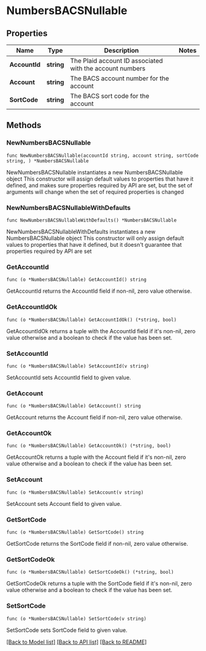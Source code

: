 # NumbersBACSNullable

## Properties

Name | Type | Description | Notes
------------ | ------------- | ------------- | -------------
**AccountId** | **string** | The Plaid account ID associated with the account numbers | 
**Account** | **string** | The BACS account number for the account | 
**SortCode** | **string** | The BACS sort code for the account | 

## Methods

### NewNumbersBACSNullable

`func NewNumbersBACSNullable(accountId string, account string, sortCode string, ) *NumbersBACSNullable`

NewNumbersBACSNullable instantiates a new NumbersBACSNullable object
This constructor will assign default values to properties that have it defined,
and makes sure properties required by API are set, but the set of arguments
will change when the set of required properties is changed

### NewNumbersBACSNullableWithDefaults

`func NewNumbersBACSNullableWithDefaults() *NumbersBACSNullable`

NewNumbersBACSNullableWithDefaults instantiates a new NumbersBACSNullable object
This constructor will only assign default values to properties that have it defined,
but it doesn't guarantee that properties required by API are set

### GetAccountId

`func (o *NumbersBACSNullable) GetAccountId() string`

GetAccountId returns the AccountId field if non-nil, zero value otherwise.

### GetAccountIdOk

`func (o *NumbersBACSNullable) GetAccountIdOk() (*string, bool)`

GetAccountIdOk returns a tuple with the AccountId field if it's non-nil, zero value otherwise
and a boolean to check if the value has been set.

### SetAccountId

`func (o *NumbersBACSNullable) SetAccountId(v string)`

SetAccountId sets AccountId field to given value.


### GetAccount

`func (o *NumbersBACSNullable) GetAccount() string`

GetAccount returns the Account field if non-nil, zero value otherwise.

### GetAccountOk

`func (o *NumbersBACSNullable) GetAccountOk() (*string, bool)`

GetAccountOk returns a tuple with the Account field if it's non-nil, zero value otherwise
and a boolean to check if the value has been set.

### SetAccount

`func (o *NumbersBACSNullable) SetAccount(v string)`

SetAccount sets Account field to given value.


### GetSortCode

`func (o *NumbersBACSNullable) GetSortCode() string`

GetSortCode returns the SortCode field if non-nil, zero value otherwise.

### GetSortCodeOk

`func (o *NumbersBACSNullable) GetSortCodeOk() (*string, bool)`

GetSortCodeOk returns a tuple with the SortCode field if it's non-nil, zero value otherwise
and a boolean to check if the value has been set.

### SetSortCode

`func (o *NumbersBACSNullable) SetSortCode(v string)`

SetSortCode sets SortCode field to given value.



[[Back to Model list]](../README.md#documentation-for-models) [[Back to API list]](../README.md#documentation-for-api-endpoints) [[Back to README]](../README.md)


